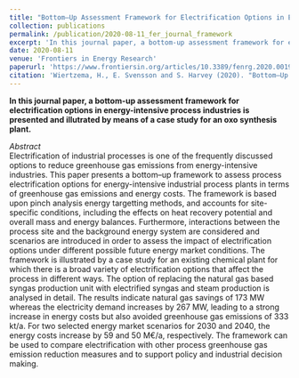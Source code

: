 ```yaml
---
title: "Bottom–Up Assessment Framework for Electrification Options in Energy-Intensive Process Industries"
collection: publications
permalink: /publication/2020-08-11_fer_journal_framework
excerpt: 'In this journal paper, a bottom-up assessment framework for electrification options in energy-intensive process industries is presented and illutrated by means of a case study for an oxo synthesis plant.'
date: 2020-08-11
venue: 'Frontiers in Energy Research'
paperurl: 'https://www.frontiersin.org/articles/10.3389/fenrg.2020.00192/full'
citation: 'Wiertzema, H., E. Svensson and S. Harvey (2020). "Bottom–Up Assessment Framework for Electrification Options in Energy-Intensive Process Industries." <i>Frontiers in Energy Research</i> 8(192).'
---
```

**In this journal paper, a bottom-up assessment framework for electrification options in energy-intensive process industries is presented and illutrated by means of a case study for an oxo synthesis plant.**

_Abstract_  
Electrification of industrial processes is one of the frequently discussed options to reduce greenhouse gas emissions from energy-intensive industries. This paper presents a bottom–up framework to assess process electrification options for energy-intensive industrial process plants in terms of greenhouse gas emissions and energy costs. The framework is based upon pinch analysis energy targetting methods, and accounts for site-specific conditions, including the effects on heat recovery potential and overall mass and energy balances. Furthermore, interactions between the process site and the background energy system are considered and scenarios are introduced in order to assess the impact of electrification options under different possible future energy market conditions. The framework is illustrated by a case study for an existing chemical plant for which there is a broad variety of electrification options that affect the process in different ways. The option of replacing the natural gas based syngas production unit with electrified syngas and steam production is analysed in detail. The results indicate natural gas savings of 173 MW whereas the electricity demand increases by 267 MW, leading to a strong increase in energy costs but also avoided greenhouse gas emissions of 333 kt/a. For two selected energy market scenarios for 2030 and 2040, the energy costs increase by 59 and 50 M€/a, respectively. The framework can be used to compare electrification with other process greenhouse gas emission reduction measures and to support policy and industrial decision making.
